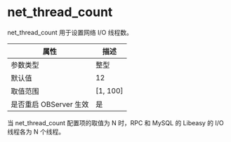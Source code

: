 net_thread_count 
=====================================

net_thread_count 用于设置网络 I/O 线程数。


|      **属性**      |   **描述**   |
|------------------|------------|
| 参数类型             | 整型         |
| 默认值              | 12         |
| 取值范围             | \[1, 100\] |
| 是否重启 OBServer 生效 | 是          |



当 net_thread_count 配置项的取值为 N 时，RPC 和 MySQL 的 Libeasy 的 I/O 线程各为 N 个线程。
